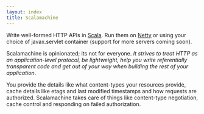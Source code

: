 ```yaml
---
layout: index
title: Scalamachine
---
```


Write well-formed HTTP APIs in [Scala](http://www.scala-lang.org). Run them on 
[Netty](http://netty.io) or using your choice of javax.servlet container (support for more 
servers coming soon). 

Scalamachine is opinionated; its not for everyone. *It strives to treat HTTP as an application-level protocol, 
be lightweight, help you write referentially transparent code
and get out of your way when building the rest of your application*. 

You provide the details like what content-types your resources provide, 
cache details like etags and last modified timestamps and how requests are authorized. 
Scalamachine takes care of things like content-type negotiation, cache control and responding
on failed authorization. 



